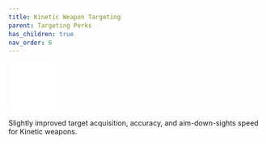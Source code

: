 ```yaml
---
title: Kinetic Weapon Targeting
parent: Targeting Perks
has_children: true
nav_order: 6
---
```


![](https://raw.githubusercontent.com/snowstormclan/Armor-Perks/master/images/Targeting/Kinetic.png)

Slightly improved target acquisition, accuracy, and aim-down-sights speed for Kinetic weapons.
